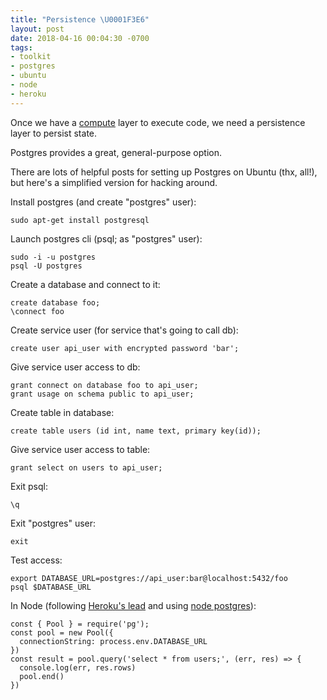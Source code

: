 ```yaml
---
title: "Persistence \U0001F3E6"
layout: post
date: 2018-04-16 00:04:30 -0700
tags:
- toolkit
- postgres
- ubuntu
- node
- heroku
---
```

Once we have a [compute](compute) layer to execute code, we need a persistence layer to persist state.

Postgres provides a great, general-purpose option.

There are lots of helpful posts for setting up Postgres on Ubuntu (thx, all!), but here's a simplified version for hacking around.

Install postgres (and create "postgres" user):

    sudo apt-get install postgresql

Launch postgres cli (psql; as "postgres" user):

	sudo -i -u postgres
    psql -U postgres

Create a database and connect to it:

	create database foo;
    \connect foo

Create service user (for service that's going to call db):

	create user api_user with encrypted password 'bar';
    
Give service user access to db:

	grant connect on database foo to api_user;
    grant usage on schema public to api_user;

Create table in database:

	create table users (id int, name text, primary key(id));

Give service user access to table:

    grant select on users to api_user;

Exit psql:

	\q

Exit "postgres" user:

	exit

Test access:

	export DATABASE_URL=postgres://api_user:bar@localhost:5432/foo
	psql $DATABASE_URL

In Node (following [Heroku's lead](https://devcenter.heroku.com/articles/getting-started-with-nodejs#provision-a-database) and using [node postgres](https://node-postgres.com/features/queries)):

    const { Pool } = require('pg');                                                     const pool = new Pool({
      connectionString: process.env.DATABASE_URL
    })  
    const result = pool.query('select * from users;', (err, res) => {
      console.log(err, res.rows)
      pool.end()
    })